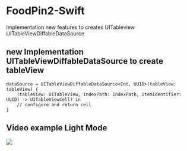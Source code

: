 # FoodPin2-Swift
Implementation new features to creates UITableview UITableViewDiffableDataSource

## new Implementation UITableViewDiffableDataSource to create tableView

```
dataSource = UITableViewDiffableDataSource<Int, UUID>(tableView: tableView) {
    (tableView: UITableView, indexPath: IndexPath, itemIdentifier: UUID) -> UITableViewCell? in
    // configure and return cell
}
```

## Video example Light Mode

![](https://github.com/memof90/FoodPin2-ios-app/blob/master/FoodPin2/Images/Simulator%20Screen%20Recording%20-%20iPhone%2012%20Pro%20-%202021-08-10%20at%2016.55.40.gif?raw=true)




